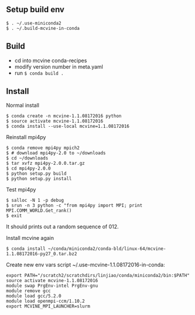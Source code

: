 ## Setup build env
```
$ . ~/.use-miniconda2
$ . ~/.build-mcvine-in-conda
```

## Build
* cd into mcvine conda-recipes
* modify version number in meta.yaml
* run `$ conda build .`

## Install
Normal install 
```
$ conda create -n mcvine-1.1.08172016 python
$ source activate mcvine-1.1.08172016
$ conda install --use-local mcvine=1.1.08172016
```

Reinstall mpi4py
```
$ conda remove mpi4py mpich2
$ # download mpi4py-2.0 to ~/downloads
$ cd ~/downloads
$ tar xvfz mpi4py-2.0.0.tar.gz
$ cd mpi4py-2.0.0
$ python setup.py build
$ python setup.py install
```
Test mpi4py
```
$ salloc -N 1 -p debug
$ srun -n 3 python -c "from mpi4py import MPI; print MPI.COMM_WORLD.Get_rank()
$ exit
```
It should prints out a random sequence of 012.

Install mcvine again
```
$ conda install ~/conda/miniconda2/conda-bld/linux-64/mcvine-1.1.08172016-py27_0.tar.bz2
```

Create new env vars script ~/.use-mcvine-1.1.08172016-in-conda:
```
export PATH="/scratch2/scratchdirs/linjiao/conda/miniconda2/bin:$PATH"
source activate mcvine-1.1.08172016
module swap PrgEnv-intel PrgEnv-gnu
module remove gcc
module load gcc/5.2.0
module load openmpi-ccm/1.10.2
export MCVINE_MPI_LAUNCHER=slurm
```